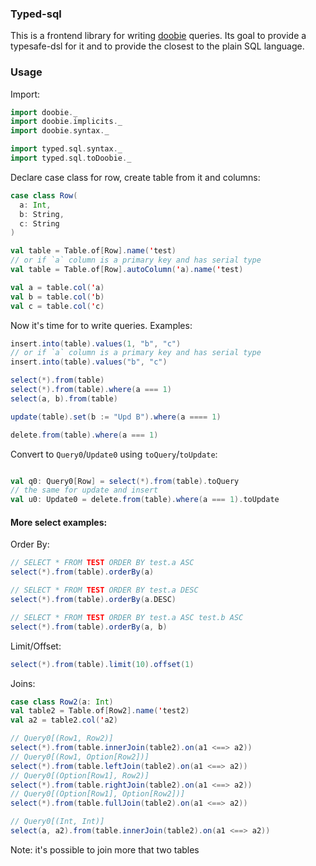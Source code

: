 ### Typed-sql

This is a frontend library for writing [doobie](https://github.com/tpolecat/doobie) queries.
Its goal to provide a typesafe-dsl for it and to provide the closest to the plain SQL language.

### Usage
Import:
```scala
import doobie._
import doobie.implicits._
import doobie.syntax._

import typed.sql.syntax._
import typed.sql.toDoobie._
```

Declare case class for row, create table from it and columns:
```scala
case class Row(
  a: Int,
  b: String,
  c: String
)

val table = Table.of[Row].name('test)
// or if `a` column is a primary key and has serial type
val table = Table.of[Row].autoColumn('a).name('test)

val a = table.col('a)
val b = table.col('b)
val c = table.col('c)
```

Now it's time for to write queries.
Examples:
```scala
insert.into(table).values(1, "b", "c")
// or if `a` column is a primary key and has serial type
insert.into(table).values("b", "c")

select(*).from(table)
select(*).from(table).where(a === 1)
select(a, b).from(table)

update(table).set(b := "Upd B").where(a ==== 1)

delete.from(table).where(a === 1)
```

Convert to `Query0`/`Update0` using `toQuery`/`toUpdate`:
```scala

val q0: Query0[Row] = select(*).from(table).toQuery
// the same for update and insert
val u0: Update0 = delete.from(table).where(a === 1).toUpdate
```

#### More select examples:
Order By:
```scala
// SELECT * FROM TEST ORDER BY test.a ASC
select(*).from(table).orderBy(a)

// SELECT * FROM TEST ORDER BY test.a DESC
select(*).from(table).orderBy(a.DESC)

// SELECT * FROM TEST ORDER BY test.a ASC test.b ASC
select(*).from(table).orderBy(a, b)
```

Limit/Offset:
```scala
select(*).from(table).limit(10).offset(1)
```

Joins:
```scala
case class Row2(a: Int)
val table2 = Table.of[Row2].name('test2) 
val a2 = table2.col('a2)

// Query0[(Row1, Row2)]
select(*).from(table.innerJoin(table2).on(a1 <==> a2))
// Query0[(Row1, Option[Row2])]
select(*).from(table.leftJoin(table2).on(a1 <==> a2))
// Query0[(Option[Row1], Row2)]
select(*).from(table.rightJoin(table2).on(a1 <==> a2))
// Query0[(Option[Row1], Option[Row2])]
select(*).from(table.fullJoin(table2).on(a1 <==> a2))

// Query0[(Int, Int)]
select(a, a2).from(table.innerJoin(table2).on(a1 <==> a2))
```
Note: it's possible to join more that two tables

